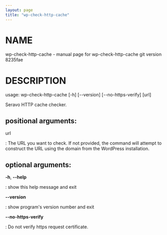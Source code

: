 ```yaml
---
layout: page
title: "wp-check-http-cache"
---
```



NAME
====

wp-check-http-cache - manual page for wp-check-http-cache git version
8235fae

DESCRIPTION
===========

usage: wp-check-http-cache \[-h\] \[\--version\] \[\--no-https-verify\]
\[url\]

Seravo HTTP cache checker.

positional arguments:
---------------------

url

:   The URL you want to check. If not provided, the command will attempt
    to construct the URL using the domain from the WordPress
    installation.

optional arguments:
-------------------

**-h**, **\--help**

:   show this help message and exit

**\--version**

:   show program\'s version number and exit

**\--no-https-verify**

:   Do not verify https request certificate.
